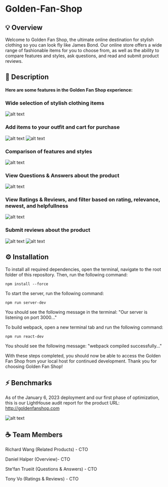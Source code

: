 # Golden-Fan-Shop

## 💡 Overview
Welcome to Golden Fan Shop, the ultimate online destination for stylish clothing so you can look fly like James Bond. Our online store offers a wide range of fashionable items for you to choose from, as well as the ability to compare features and styles, ask questions, and read and submit product reviews.

## 📖 Description
#### Here are some features in the Golden Fan Shop experience:

### Wide selection of stylish clothing items
![alt text](https://res.cloudinary.com/djfpzruso/image/upload/c_scale,w_712/v1673126865/Golden%20Fan%20Shop%20Images/Screen_Shot_2023-01-07_at_2.27.15_PM_hxckwf.png)
### Add items to your outfit and cart for purchase
![alt text](https://res.cloudinary.com/djfpzruso/image/upload/c_scale,w_712/v1673126932/Golden%20Fan%20Shop%20Images/Screen_Shot_2023-01-07_at_2.28.16_PM_b5j5tr.png)
![alt text](https://res.cloudinary.com/djfpzruso/image/upload/c_scale,w_712/v1673126453/Golden%20Fan%20Shop%20Images/Screen_Shot_2023-01-07_at_2.10.26_PM_dwgogm.png)
### Comparison of features and styles
![alt text](https://res.cloudinary.com/djfpzruso/image/upload/c_scale,w_712/v1673126619/Golden%20Fan%20Shop%20Images/Screen_Shot_2023-01-07_at_2.23.29_PM_ua8pj0.png)
### View Questions & Answers about the product
![alt text](https://res.cloudinary.com/djfpzruso/image/upload/c_scale,w_712/v1673126427/Golden%20Fan%20Shop%20Images/Screen_Shot_2023-01-07_at_2.13.30_PM_al62jl.png)
### View Ratings & Reviews, and filter based on rating, relevance, newest, and helpfullness
![alt text](https://res.cloudinary.com/djfpzruso/image/upload/c_scale,w_712/v1673126426/Golden%20Fan%20Shop%20Images/Screen_Shot_2023-01-07_at_2.15.36_PM_pcpdws.png)
### Submit reviews about the product
![alt text](https://res.cloudinary.com/djfpzruso/image/upload/c_scale,w_512/v1673127885/Golden%20Fan%20Shop%20Images/Screen_Shot_2023-01-07_at_2.44.15_PM_akrnqn.png)
![alt text](https://res.cloudinary.com/djfpzruso/image/upload/c_scale,w_512/v1673127885/Golden%20Fan%20Shop%20Images/Screen_Shot_2023-01-07_at_2.44.28_PM_yphzvo.png)




## ⚙️ Installation
To install all required dependencies, open the terminal, navigate to the root folder of this repository. Then, run the following command:

  `npm install --force`

To start the server, run the following command:

  `npm run server-dev`

You should see the following message in the terminal: "Our server is listening on port 3000..."

To build webpack, open a new terminal tab and run the following command:

  `npm run react-dev`

You should see the following message: "webpack <version> compiled successfully..."

With these steps completed, you should now be able to access the Golden Fan Shop from your local host for continued development. Thank you for choosing Golden Fan Shop!

## ⚡️ Benchmarks
As of the January 6, 2023 deployment and our first phase of optimization, this is our LightHouse audit report for the product URL: http://goldenfanshop.com
  
  ![alt text](https://uca9530c3470e935bd90b7161967.previews.dropboxusercontent.com/p/thumb/ABzeoj2D8ntQ9q3DoNMWkWJdCEK5rVDtHxJNr6H3fgm7XOWOxvvFIYuFueMDd5BElrO2TJCwdEjwRi_fmVqfzcaX0FX-NF8BYhHkrQbyHpKJ_Pp_WCzFtM9D22MvNbicOozY2P6kxUZ7hsAdpT35hgDxt897AAF4h3GmM9-aZaI3Avk7G33txhNP0yMpaWHgU3h80BX_E_Zs2t-QINJhmvlARPMe2aQRfKt5RQ2g961WeEmZgXb3orVGndkfXuluNS6Vq0fqJiTKuLBN9xMCFsdy29v6rHHE18K4yXW58yJwQULAC-MCJ3xQ8yFdA2jkwTQciWjLc2Xk9UIAvlz5Cm-y17YUgv6bVFDQ7gSvWFrljQ8AecywFvpKvlW8X7SrE-bkRaejSc6TKRktEbiRJ1zkWJBM-q3K4ZQZJVXAZb0FDA/p.png)




## ☕ Team Members
Richard Wang (Related Products) - CTO

Daniel Halper (Overview)- CTO

Ste'fan Trueiit (Questions & Answers) - CTO

Tony Vo (Ratings & Reviews) - CTO

